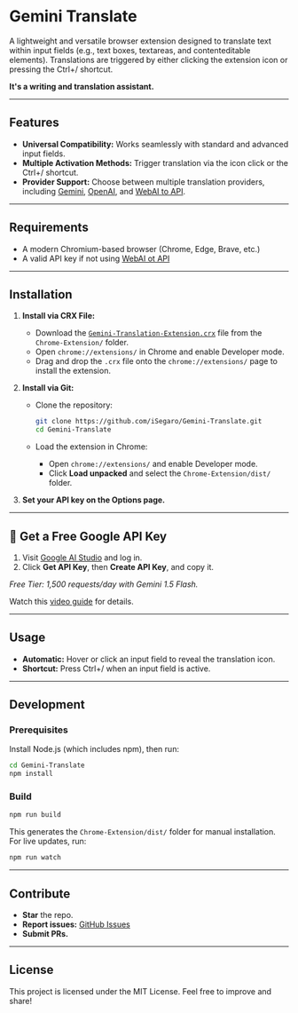 # Gemini Translate

A lightweight and versatile browser extension designed to translate text within input fields (e.g., text boxes, textareas, and contenteditable elements). Translations are triggered by either clicking the extension icon or pressing the Ctrl+/ shortcut.

**It's a writing and translation assistant.**

---

## Features

- **Universal Compatibility:** Works seamlessly with standard and advanced input fields.
- **Multiple Activation Methods:** Trigger translation via the icon click or the Ctrl+/ shortcut.
- **Provider Support:** Choose between multiple translation providers, including [Gemini](https://gemini.com/), [OpenAI](https://chat.openai.com/), and [WebAI to API](https://github.com/Amm1rr/WebAI-to-API/).

---

## Requirements

- A modern Chromium-based browser (Chrome, Edge, Brave, etc.)
- A valid API key if not using [WebAI ot API](https://github.com/Amm1rr/WebAI-to-API/)

---

## Installation

1. **Install via CRX File:**

   - Download the [`Gemini-Translation-Extension.crx`](https://github.com/iSegaro/Gemini-Translate/raw/refs/heads/Dev/Chrome-Extension/AI_Writing_Companion_v0.1.0.crx) file from the `Chrome-Extension/` folder.
   - Open `chrome://extensions/` in Chrome and enable Developer mode.
   - Drag and drop the `.crx` file onto the `chrome://extensions/` page to install the extension.

2. **Install via Git:**

   - Clone the repository:

     ```bash
     git clone https://github.com/iSegaro/Gemini-Translate.git
     cd Gemini-Translate
     ```

   - Load the extension in Chrome:
     - Open `chrome://extensions/` and enable Developer mode.
     - Click **Load unpacked** and select the `Chrome-Extension/dist/` folder.

3. **Set your API key on the Options page.**

---

## 🔑 Get a Free Google API Key

1. Visit [Google AI Studio](https://aistudio.google.com/apikey) and log in.
2. Click **Get API Key**, then **Create API Key**, and copy it.

_Free Tier: 1,500 requests/day with Gemini 1.5 Flash._

Watch this [video guide](https://www.youtube.com/watch?v=o-eyHCP5XwY&t=0) for details.

---

## Usage

- **Automatic:** Hover or click an input field to reveal the translation icon.
- **Shortcut:** Press Ctrl+/ when an input field is active.

---

## Development

### Prerequisites

Install Node.js (which includes npm), then run:

```bash
cd Gemini-Translate
npm install
```

### Build

```bash
npm run build
```

This generates the `Chrome-Extension/dist/` folder for manual installation.
For live updates, run:

```bash
npm run watch
```

---

## Contribute

- **Star** the repo.
- **Report issues:** [GitHub Issues](https://github.com/iSegaro/Gemini-Translate/issues)
- **Submit PRs.**

---

## License

This project is licensed under the MIT License.
Feel free to improve and share!
